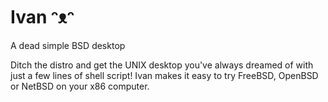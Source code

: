 # Ivan  ᵔᴥᵔ

A dead simple BSD desktop


Ditch the distro and get the UNIX desktop you've always dreamed of with just a few lines of shell script! Ivan makes it easy to try FreeBSD, OpenBSD or NetBSD on your x86 computer.

